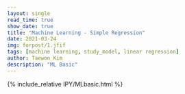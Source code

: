 ```yaml
---
layout: single
read_time: true
show_date: true
title: "Machine Learning - Simple Regression"
date: 2021-03-24
img: forpost/1.jfif
tags: [machine learning, study_model, linear regression]
author: Taewon Kim
description: "ML Basic"
---
```


{% include_relative IPY/MLbasic.html %}